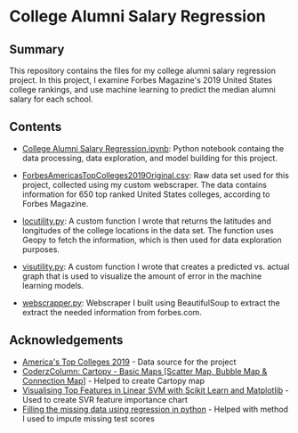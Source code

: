 # College Alumni Salary Regression

## Summary
This repository contains the files for my college alumni salary regression project. In this project,
I examine Forbes Magazine's 2019 United States college rankings, and use machine learning to predict 
the median alumni salary for each school.

## Contents
 - [College Alumni Salary Regression.ipynb](https://github.com/Chris95cam/College-Alumni-Salary-Regression-Project/blob/master/College%20Alumni%20Salary%20Regression.ipynb): Python notebook containg the data processing, data exploration, and model building for this project.

- [ForbesAmericasTopColleges2019Original.csv](https://github.com/Chris95cam/College-Alumni-Salary-Regression-Project/blob/master/ForbesAmericasTopColleges2019Original.csv): Raw data set used for this project, collected using my custom webscraper. The data contains information for 650 top ranked United States colleges, according to Forbes Magazine.

- [locutility.py](https://github.com/Chris95cam/College-Alumni-Salary-Regression-Project/blob/master/locutility.py): A custom function I wrote that returns the latitudes and longitudes of the college locations in the data set. The function uses Geopy to fetch the information, which is then used for data exploration purposes. 

- [visutility.py](https://github.com/Chris95cam/College-Alumni-Salary-Regression-Project/blob/master/visutility.py): A custom function I wrote that creates a predicted vs. actual graph that is used to visualize the amount of error in the machine learning models. 

- [webscrapper.py](https://github.com/Chris95cam/College-Alumni-Salary-Regression-Project/blob/master/webscrapper.py): Webscraper I built using BeautifulSoup to extract the extract the needed information from forbes.com.

## Acknowledgements 
- [America's Top Colleges 2019](https://www.forbes.com/top-colleges/#6010771e1987) - Data source for the project
- [CoderzColumn: Cartopy - Basic Maps [Scatter Map, Bubble Map & Connection Map]](https://coderzcolumn.com/tutorials/data-science/cartopy-basic-maps-scatter-map-bubble-map-and-connection-map) - Helped to create Cartopy map
- [Visualising Top Features in Linear SVM with Scikit Learn and Matplotlib](https://medium.com/@aneesha/visualising-top-features-in-linear-svm-with-scikit-learn-and-matplotlib-3454ab18a14d) - Used to create SVR feature importance chart
- [Filling the missing data using regression in python](http://www.statisticsandprobability.com/Statistics/filling_missing_data) - Helped with method I used to impute missing test scores
